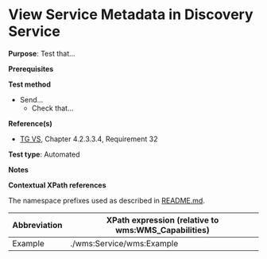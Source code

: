 # View Service Metadata in Discovery Service

**Purpose**: Test that...

**Prerequisites**

**Test method**
* Send...
  * Check that...

**Reference(s)**
* [TG VS](./README.md#ref_TG_VS), Chapter 4.2.3.3.4, Requirement 32

**Test type**: Automated

**Notes**


**Contextual XPath references**

The namespace prefixes used as described in [README.md](./README.md#namespaces).

Abbreviation                                               |  XPath expression (relative to wms:WMS_Capabilities)
---------------------------------------------------------- | -------------------------------------------------------------------------
Example <a name="example"></a> | ./wms:Service/wms:Example
